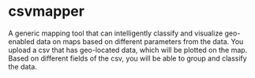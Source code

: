 csvmapper
=========
A generic mapping tool that can intelligently classify and visualize geo-enabled data on maps based on different parameters from the data.
You upload a csv that has geo-located data, which will be plotted on the map.
Based on different fields of the csv, you will be able to group and classify the data.